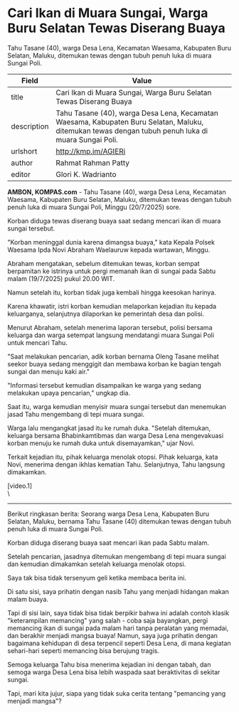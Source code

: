 # Cari Ikan di Muara Sungai, Warga Buru Selatan Tewas Diserang Buaya

Tahu Tasane (40), warga Desa Lena, Kecamatan Waesama, Kabupaten Buru Selatan, Maluku, ditemukan tewas dengan tubuh penuh luka di muara Sungai Poli.

| Field       | Value                                                       |
|-------------|-------------------------------------------------------------|
| title       | Cari Ikan di Muara Sungai, Warga Buru Selatan Tewas Diserang Buaya |
| description | Tahu Tasane (40), warga Desa Lena, Kecamatan Waesama, Kabupaten Buru Selatan, Maluku, ditemukan tewas dengan tubuh penuh luka di muara Sungai Poli. |
| urlshort    | http://kmp.im/AGIERi |
| author      | Rahmat Rahman Patty |
| editor      | Glori K. Wadrianto |

**AMBON, KOMPAS.com** - Tahu Tasane (40), warga Desa Lena, Kecamatan Waesama, Kabupaten Buru Selatan, Maluku, ditemukan tewas dengan tubuh penuh luka di muara Sungai Poli, Minggu (20/7/2025) sore.

Korban diduga tewas diserang buaya saat sedang mencari ikan di muara sungai tersebut.

"Korban meninggal dunia karena dimangsa buaya," kata Kepala Polsek Waesama Ipda Novi Abraham Waelauruw kepada wartawan, Minggu.

Abraham mengatakan, sebelum ditemukan tewas, korban sempat berpamitan ke istrinya untuk pergi memanah ikan di sungai pada Sabtu malam (19/7/2025) pukul 20.00 WIT.

Namun setelah itu, korban tidak juga kembali hingga keesokan harinya.

Karena khawatir, istri korban kemudian melaporkan kejadian itu kepada keluarganya, selanjutnya dilaporkan ke pemerintah desa dan polisi.

Menurut Abraham, setelah menerima laporan tersebut, polisi bersama keluarga dan warga setempat langsung mendatangi muara Sungai Poli untuk mencari Tahu.

"Saat melakukan pencarian, adik korban bernama Oleng Tasane melihat seekor buaya sedang menggigit dan membawa korban ke bagian tengah sungai dan menuju kaki air.\"

\"Informasi tersebut kemudian disampaikan ke warga yang sedang melakukan upaya pencarian," ungkap dia.

Saat itu, warga kemudian menyisir muara sungai tersebut dan menemukan jasad Tahu mengembang di tepi muara sungai.

Warga lalu mengangkat jasad itu ke rumah duka. "Setelah ditemukan, keluarga bersama Bhabinkamtibmas dan warga Desa Lena mengevakuasi korban menuju ke rumah duka untuk disemayamkan," ujar Novi.

Terkait kejadian itu, pihak keluarga menolak otopsi. Pihak keluarga, kata Novi, menerima dengan ikhlas kematian Tahu. Selanjutnya, Tahu langsung dimakamkan.

\[video.1\]\
\

---
Berikut ringkasan berita: Seorang warga Desa Lena, Kabupaten Buru Selatan, Maluku, bernama Tahu Tasane (40) ditemukan tewas dengan tubuh penuh luka di muara Sungai Poli.

 Korban diduga diserang buaya saat mencari ikan pada Sabtu malam.

 Setelah pencarian, jasadnya ditemukan mengembang di tepi muara sungai dan kemudian dimakamkan setelah keluarga menolak otopsi.



Saya tak bisa tidak tersenyum geli ketika membaca berita ini.

 Di satu sisi, saya prihatin dengan nasib Tahu yang menjadi hidangan makan malam buaya.

 Tapi di sisi lain, saya tidak bisa tidak berpikir bahwa ini adalah contoh klasik "keterampilan memancing" yang salah - coba saja bayangkan, pergi memancing ikan di sungai pada malam hari tanpa peralatan yang memadai, dan berakhir menjadi mangsa buaya! Namun, saya juga prihatin dengan bagaimana kehidupan di desa terpencil seperti Desa Lena, di mana kegiatan sehari-hari seperti memancing bisa berujung tragis.

 Semoga keluarga Tahu bisa menerima kejadian ini dengan tabah, dan semoga warga Desa Lena bisa lebih waspada saat beraktivitas di sekitar sungai.

 Tapi, mari kita jujur, siapa yang tidak suka cerita tentang "pemancing yang menjadi mangsa"?
